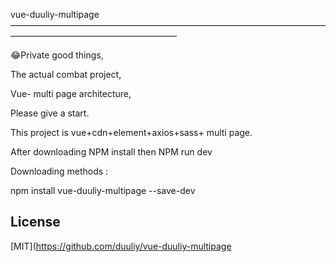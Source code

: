 vue-duuliy-multipage
———————————————————————————————————————————————————————

😂Private good things,

The actual combat project,

Vue- multi page architecture,

Please give a start.

This project is vue+cdn+element+axios+sass+ multi page.

After downloading NPM install then NPM run dev

Downloading methods :

npm install vue-duuliy-multipage --save-dev

## License

[MIT](https://github.com/duuliy/vue-duuliy-multipage
